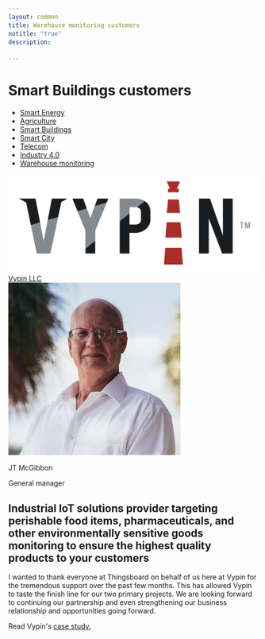 ```yaml
---
layout: common
title: Warehouse monitoring customers
notitle: "true"
description:

---
```


<h1 class="mainTitle smart-buildings">Smart Buildings customers</h1>

<nav class="customers-nav">
    <ul>
        <li>
            <a href="/industries/smart-energy/">Smart Energy</a>
        </li>
        <li>
            <a href="/industries/agriculture/">Agriculture</a>
        </li>
        <li>
            <a href="/industries/smart-buildings/">Smart Buildings</a>
        </li>
        <li>
            <a href="/industries/smart-city/">Smart City</a>
        </li>
        <li>
            <a href="/industries/telecom/">Telecom</a>
        </li>
        <li>
            <a href="/industries/industry40/">Industry 4.0</a>
        </li>
        <li>
            <a href="/industries/warehouse-monitoring/" class="active">Warehouse monitoring</a>
        </li>
    </ul>
</nav>

<div class="customer-block">
    <div class="customer-company">
        <img class="customer-logo" src="/images/customers/vypin.jpeg">
        <a class="outlink" href="https://www.vypin.com/" alt="Vypin LLC"> Vypin LLC </a>
    </div>
    <div class="customer-content">
        <div class="person-container">
            <img class="person-logo" src="/images/customers/JTMcGibbon.jpeg">
            <div class="person-title">
                <p class="person-name"> JT McGibbon </p>
                <p class="person-position"> General manager </p>
            </div>
        </div>
        <h2>
            Industrial IoT solutions provider targeting perishable food items, pharmaceuticals, and other environmentally sensitive goods monitoring to ensure the highest quality products to your customers
        </h2>
        <p>
            I wanted to thank everyone at Thingsboard on behalf of us here at Vypin for the tremendous support over the past few months. This has allowed Vypin to taste the finish line for our two primary projects. We are looking forward to continuing our partnership and even strengthening our business relationship and opportunities going forward.
        </p>
        <p>
            Read Vypin's <a href="/case-study/Vypin.pdf">case study.</a>
        </p>
    </div>
</div>
